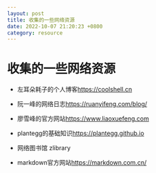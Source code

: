 ```yaml
---
layout: post
title: 收集的一些网络资源
date: 2022-10-07 21:20:23 +0800
category: resource
---
```

# 收集的一些网络资源
 
- 左耳朵耗子的个人博客<https://coolshell.cn>

- 阮一峰的网络日志<https://ruanyifeng.com/blog/>
 
- 廖雪峰的官方网站<https://www.liaoxuefeng.com>

- plantegg的基础知识<https://plantegg.github.io>

- 网络图书馆 zlibrary

- markdown官方网站<https://markdown.com.cn/>
